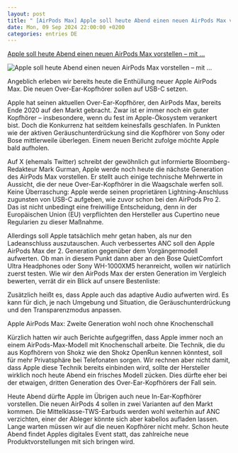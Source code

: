 ```yaml
---
layout: post
title: " [AirPods Max] Apple soll heute Abend einen neuen AirPods Max vorstellen – mit ..."
date: Mon, 09 Sep 2024 22:00:00 +0200
categories: entries DE
---
```

[Apple soll heute Abend einen neuen AirPods Max vorstellen – mit ...](https://hifi.de/news/apple-soll-heute-abend-einen-neuen-airpods-max-vorstellen-mit-besserem-anc-und-usb-c-204918)

![Apple soll heute Abend einen neuen AirPods Max vorstellen – mit ...](https://hifi.de/wp-content/uploads/2024/09/apple_airpods_max_arbeit.jpg)

Angeblich erleben wir bereits heute die Enthüllung neuer Apple AirPods Max. Die neuen Over-Ear-Kopfhörer sollen auf USB-C setzen.

Apple hat seinen aktuellen Over-Ear-Kopfhörer, den AirPods Max, bereits Ende 2020 auf den Markt gebracht. Zwar ist er immer noch ein guter Kopfhörer – insbesondere, wenn du fest im Apple-Ökosystem verankert bist. Doch die Konkurrenz hat seitdem keinesfalls geschlafen. In Punkten wie der aktiven Geräuschunterdrückung sind die Kopfhörer von Sony oder Bose mittlerweile überlegen. Einem neuen Bericht zufolge möchte Apple bald aufholen.

Auf X (ehemals Twitter) schreibt der gewöhnlich gut informierte Bloomberg-Redakteur Mark Gurman, Apple werde noch heute die nächste Generation des AirPods Max vorstellen. Er stellt auch einige technische Mehrwerte in Aussicht, die der neue Over-Ear-Kopfhörer in die Waagschale werfen soll. Keine Überraschung: Apple werde seinen proprietären Lightning-Anschluss zugunsten von USB-C aufgeben, wie zuvor schon bei den AirPods Pro 2. Das ist nicht unbedingt eine freiwillige Entscheidung, denn in der Europäischen Union (EU) verpflichten den Hersteller aus Cupertino neue Regularien zu dieser Maßnahme.

Allerdings soll Apple tatsächlich mehr getan haben, als nur den Ladeanschluss auszutauschen. Auch verbessertes ANC soll den Apple AirPods Max der 2. Generation gegenüber dem Vorgängermodell aufwerten. Ob man in diesem Punkt dann aber an den Bose QuietComfort Ultra Headphones oder Sony WH-1000XM5 heranreicht, wollen wir natürlich zuerst testen. Wie wir den AirPods Max der ersten Generation im Vergleich bewerten, verrät dir ein Blick auf unsere Bestenliste:

Zusätzlich heißt es, dass Apple auch das adaptive Audio aufwerten wird. Es kann für dich, je nach Umgebung und Situation, die Geräuschunterdrückung und den Transparenzmodus anpassen.

Apple AirPods Max: Zweite Generation wohl noch ohne Knochenschall

Kürzlich hatten wir auch Berichte aufgegriffen, dass Apple immer noch an einem AirPods-Max-Modell mit Knochenschall arbeite. Die Technik, die du aus Kopfhörern von Shokz wie den Shokz OpenRun kennen könntest, soll für mehr Privatsphäre bei Telefonaten sorgen. Wir rechnen aber nicht damit, dass Apple diese Technik bereits einbinden wird, sollte der Hersteller wirklich noch heute Abend ein frisches Modell zücken. Dies dürfte eher bei der etwaigen, dritten Generation des Over-Ear-Kopfhörers der Fall sein.

Heute Abend dürfte Apple im Übrigen auch neue In-Ear-Kopfhörer vorstellen. Die neuen AirPods 4 sollen in zwei Varianten auf den Markt kommen. Die Mittelklasse-TWS-Earbuds werden wohl weiterhin auf ANC verzichten, einer der Ableger könnte sich aber kabellos aufladen lassen. Lange warten müssen wir auf die neuen Kopfhörer nicht mehr. Schon heute Abend findet Apples digitales Event statt, das zahlreiche neue Produktvorstellungen mit sich bringen wird.

